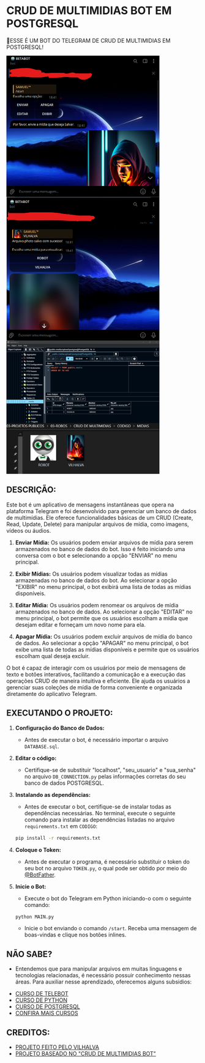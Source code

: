 # CRUD DE MULTIMIDIAS BOT EM POSTGRESQL
🤤ESSE É UM BOT DO TELEGRAM DE CRUD DE MULTIMIDIAS EM POSTGRESQL!

<img src="./IMAGENS/FOTO_1.png" align="center" width="400"> <br>
<img src="./IMAGENS/FOTO_2.png" align="center" width="400"> <br>
<img src="./IMAGENS/FOTO_3.png" align="center" width="400"> <br>
<img src="./IMAGENS/FOTO_4.png" align="center" width="400"> <br>

## DESCRIÇÃO:
Este bot é um aplicativo de mensagens instantâneas que opera na plataforma Telegram e foi desenvolvido para gerenciar um banco de dados de multimídias. Ele oferece funcionalidades básicas de um CRUD (Create, Read, Update, Delete) para manipular arquivos de mídia, como imagens, vídeos ou áudios.

1. **Enviar Mídia:** Os usuários podem enviar arquivos de mídia para serem armazenados no banco de dados do bot. Isso é feito iniciando uma conversa com o bot e selecionando a opção "ENVIAR" no menu principal.

2. **Exibir Mídias:** Os usuários podem visualizar todas as mídias armazenadas no banco de dados do bot. Ao selecionar a opção "EXIBIR" no menu principal, o bot exibirá uma lista de todas as mídias disponíveis.

3. **Editar Mídia:** Os usuários podem renomear os arquivos de mídia armazenados no banco de dados. Ao selecionar a opção "EDITAR" no menu principal, o bot permite que os usuários escolham a mídia que desejam editar e forneçam um novo nome para ela.

4. **Apagar Mídia:** Os usuários podem excluir arquivos de mídia do banco de dados. Ao selecionar a opção "APAGAR" no menu principal, o bot exibe uma lista de todas as mídias disponíveis e permite que os usuários escolham qual deseja excluir.

O bot é capaz de interagir com os usuários por meio de mensagens de texto e botões interativos, facilitando a comunicação e a execução das operações CRUD de maneira intuitiva e eficiente. Ele ajuda os usuários a gerenciar suas coleções de mídia de forma conveniente e organizada diretamente do aplicativo Telegram.

## EXECUTANDO O PROJETO:
1. **Configuração do Banco de Dados:**
   - Antes de executar o bot, é necessário importar o arquivo `DATABASE.sql`.

2. **Editar o código:**
   - Certifique-se de substituir "localhost", "seu_usuario" e "sua_senha" no arquivo `DB_CONNECTION.py` pelas informações corretas do seu banco de dados POSTGRESQL.

3. **Instalando as dependências:**
   - Antes de executar o bot, certifique-se de instalar todas as dependências necessárias. No terminal, execute o seguinte comando para instalar as dependências listadas no arquivo `requirements.txt` em `CODIGO`:
   ```bash
   pip install -r requirements.txt
   ```

4. **Coloque o Token:**
   - Antes de executar o programa, é necessário substituir o token do seu bot no arquivo `TOKEN.py`, o qual pode ser obtido por meio do [@BotFather](https://t.me/BotFather).

5. **Inicie o Bot:**
   - Execute o bot do Telegram em Python iniciando-o com o seguinte comando:
   ```bash
   python MAIN.py
   ```
   
   - Inicie o bot enviando o comando `/start`. Receba uma mensagem de boas-vindas e clique nos botões inlines.

## NÃO SABE?
- Entendemos que para manipular arquivos em muitas linguagens e tecnologias relacionadas, é necessário possuir conhecimento nessas áreas. Para auxiliar nesse aprendizado, oferecemos alguns subsidios:
* [CURSO DE TELEBOT](https://github.com/VILHALVA/CURSO-DE-TELEBOT)
* [CURSO DE PYTHON](https://github.com/VILHALVA/CURSO-DE-PYTHON)
* [CURSO DE POSTGRESQL](https://github.com/VILHALVA/CURSO-DE-POSTGRESQL)
* [CONFIRA MAIS CURSOS](https://github.com/VILHALVA?tab=repositories&q=+topic:CURSO)

## CREDITOS:
- [PROJETO FEITO PELO VILHALVA](https://github.com/VILHALVA)
- [PROJETO BASEADO NO "CRUD DE MULTIMIDIAS BOT"](https://github.com/VILHALVA/CRUD-DE-MULTIMIDIAS-BOT)

